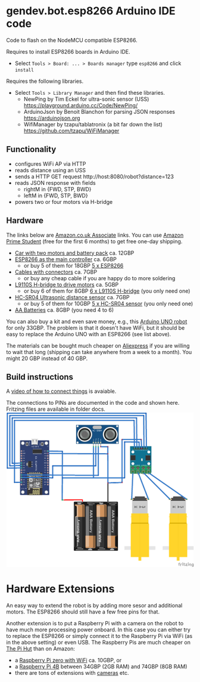 # gendev.bot.esp8266 Arduino IDE code
Code to flash on the NodeMCU compatible ESP8266.

Requires to install ESP8266 boards in Arduino IDE.
* Select `Tools > Board: ... > Boards manager` type `esp8266` and click `install`

Requires the following libraries.
* Select `Tools > Library Manager` and then find these libraries.
  * NewPing by Tim Eckel for ultra-sonic sensor (USS) https://playground.arduino.cc/Code/NewPing/
  * ArduinoJson by Benoit Blanchon for parsing JSON responses https://arduinojson.org
  * WifiManager by tzapu/tablatronix (a bit far down the list) https://github.com/tzapu/WiFiManager

## Functionality
* configures WiFi AP via HTTP
* reads distance using an USS
* sends a HTTP GET request http://host:8080/robot?distance=123
* reads JSON response with fields
  * rightM in {FWD, STP, BWD}
  * leftM in {FWD, STP, BWD}
* powers two or four motors via H-bridge

## Hardware
The links below are [Amazon.co.uk Associate](https://affiliate-program.amazon.co.uk) links. You can use [Amazon Prime Student](https://www.amazon.co.uk/gp/student/signup/info?tag=ringert-21) (free for the first 6 months) to get free one-day shipping.

* [Car with two motors and battery pack](https://amzn.to/3caJQyW) ca. 12GBP
* [ESP8266 as the main controller](https://amzn.to/3v7EAor) ca. 6GBP 
  * or buy 5 of them for 18GBP [5 x ESP8266](https://amzn.to/3emhXGN)
* [Cables with connectors](https://amzn.to/3rInr2J) ca. 7GBP
  * or buy any cheap cable if you are happy do to more soldering
* [L9110S H-bridge to drive motors](https://amzn.to/30t5zge) ca. 5GBP
  * or buy 6 of them for 8GBP [6 x L9110S H-bridge](https://amzn.to/3qvHqQG) (you only need one)
* [HC-SR04 Ultrasonic distance sensor](https://amzn.to/2PNbPNH) ca. 7GBP
  * or buy 5 of them for 10GBP [5 x HC-SR04 sensor](https://amzn.to/3ejJSqZ) (you only need one)
* [AA Batteries](https://amzn.to/38FKIuH) ca. 8GBP (you need 4 to 6)

You can also buy a kit and even save money, e.g., this [Arduino UNO robot](https://amzn.to/3rxuCdJ) for only 33GBP. The problem is that it doesn't have WiFi, but it should be easy to replace the Arduino UNO with an ESP8266 (see list above).

The materials can be bought much cheaper on [Aliexpress](https://aliexpress.com)  if you are willing to wait that long (shipping can take anywhere from a week to a month). You might 20 GBP instead of 40 GBP.

## Build instructions

A [video of how to connect things](https://youtu.be/WTPfQyEEh8c) is avaiable.

The connections to PINs are documented in the code and shown here. Fritzing files are available in folder docs.
![connections ignoring VCC/GND](doc/pics/bot.png)


# Hardware Extensions
An easy way to extend the robot is by adding more sesor and additional motors. The ESP8266 should still have a few free pins for that.

Another extension is to put a Raspberry Pi with a camera on the robot to have much more processing power onboard. In this case you can either try to replace the ESP8266 or simply connect it to the Raspberry Pi via WiFi (as in the above setting) or even USB. The Raspberry Pis are much cheaper on [The Pi Hut](https://thepihut.com/) than on Amazon:
* a [Raspberry Pi zero with WiFi](https://thepihut.com/products/raspberry-pi-zero-w) ca. 10GBP, or 
* a [Raspberry Pi 4B](https://thepihut.com/products/raspberry-pi-4-model-b?variant=20064052674622) between 34GBP (2GB RAM) and 74GBP (8GB RAM)
* there are tons of extensions with [cameras](https://thepihut.com/pages/search-results?q=camera&narrow=%5B%5B%22Categories%22%2C%2226561196%22%5D%2C%5B%22Vendor%22%2C%22The%20Pi%20Hut%22%5D%5D&sort_by=relevency&disable_semantics=1) etc.

